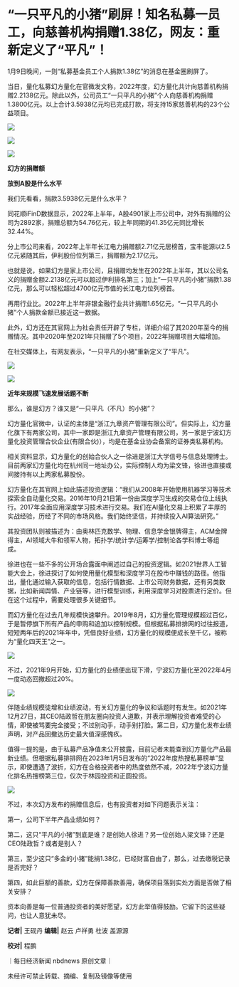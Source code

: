 # “一只平凡的小猪”刷屏！知名私募一员工，向慈善机构捐赠1.38亿，网友：重新定义了“平凡”！

1月9日晚间，一则“私募基金员工个人捐款1.38亿”的消息在基金圈刷屏了。

当日，量化私募幻方量化在官微发文称，2022年度，幻方量化共计向慈善机构捐赠2.2138亿元。除此以外，公司员工“一只平凡的小猪”个人向慈善机构捐赠1.3800亿元。以上合计3.5938亿元均已完成打款，将支持15家慈善机构的23个公益项目。

![](https://inews.gtimg.com/newsapp_bt/0/15602866672/1000)

![](https://inews.gtimg.com/newsapp_bt/0/15602866675/1000)

![](https://inews.gtimg.com/newsapp_bt/0/15602866701/1000)

**幻方的捐赠额**

**放到A股是什么水平**

我们先看看，捐款3.5938亿元是什么水平？

同花顺iFinD数据显示，2022年上半年，A股4901家上市公司中，对外有捐赠的公司为2892家，捐赠总额为54.76亿元，较上年同期的41.35亿元同比增长32.44%。

分上市公司来看，2022年上半年长江电力捐赠额2.71亿元居榜首，宝丰能源以2.5亿元紧随其后，伊利股份位列第三，捐赠额为2.17亿元。

也就是说，如果幻方是家上市公司，且捐赠均发生在2022年上半年，其以公司名义的捐赠金额2.2138亿元可以超过伊利排名第三；加上“一只平凡的小猪”捐款1.38亿元，那么可以轻松超过4700亿元市值的长江电力位列榜首。

再用行业比。2022年上半年非银金融行业共计捐赠1.65亿元，“一只平凡的小猪”个人捐款金额已接近这一数据。

此外，幻方还在其官网上为社会责任开辟了专栏，详细介绍了其2020年至今的捐赠情况。其中2020年至2021年只捐赠了5个项目，2022年捐赠项目大幅增加。

在社交媒体上，有网友表示，“一只平凡的小猪”重新定义了“平凡”。

![](https://inews.gtimg.com/newsapp_bt/0/15602866733/1000)

![](https://inews.gtimg.com/newsapp_bt/0/15602866736/1000)

**近年来规模飞速发展话题不断**

那么，谁是幻方？谁又是“一只平凡（不凡）的小猪”？

幻方量化官微中，认证的主体是“浙江九章资产管理有限公司”。但实际上，幻方量化旗下有两家公司，其中一家即是浙江九章资产管理有限公司，另一家是宁波幻方量化投资管理合伙企业(有限合伙)），均是在基金业协会备案的证券类私募机构。

相关资料显示，幻方量化的创始合伙人之一徐进是浙江大学信号与信息处理博士。目前两家幻方量化均在杭州同一地址办公，实际控制人均为梁文锋，徐进也直接或间接持有以上两家私募股份。

幻方量化在其官网上如此描述投资逻辑：“我们从2008年开始使用机器学习等技术探索全自动量化交易。2016年10月21日第一份由深度学习生成的交易仓位上线执行。2017年全面应用深度学习技术进行交易。我们在AI量化交易上积累了丰厚的实战经验，历经了不同的市场风格。我们始终坚信，并持续投入AI算法研究。”

其投资团队则被描述为：由奥林匹克数学、物理、信息学金银牌得主，ACM金牌得主，AI领域大牛和领军人物，拓扑学/统计学/运筹学/控制论各学科博士等组成。

徐进也在一些不多的公开场合露面中阐述过自己的投资逻辑。如2021世界人工智能大会上，徐进探讨了如何使用量化模型和深度学习在股市中赚钱的路径。他指出，量化通过输入获取的信息，包括行情数据、上市公司财务数据，还有另类数据，比如新闻舆情、产业链等，进行模型训练，利用深度学习对股票进行定价。但在这个过程中，需要处理很多关键细节。

而幻方量化在过去几年规模快速攀升。2019年8月，幻方量化管理规模超过百亿，于是暂停旗下所有产品的申购和追加以控制规模。但根据私募排排网的过往报道，短短两年后的2021年年中，凭借良好业绩，幻方量化的规模便成长至千亿，被称为“量化四天王”之一。

![](https://inews.gtimg.com/newsapp_bt/0/15602866779/1000)

不过，2021年9月开始，幻方量化的业绩便出现下滑，宁波幻方量化至2022年4月一度动态回撤超过20%。

![](https://inews.gtimg.com/newsapp_bt/0/15602866782/1000)

伴随业绩规模徒增和业绩波动，有关幻方量化的争议和话题时有发生。如2021年12月27日，其CEO陆政哲在朋友圈向投资人道歉，并表示理解投资者难受的心情，即使被骂要完全接受；不过别动手，动手别打脸。第二日，幻方量化发布业绩声明，对产品回撤达历史最大值深感愧疚。

值得一提的是，由于私募产品净值未公开披露，目前记者未能查到幻方量化产品最新业绩。但根据私募排排网在2023年1月5日发布的“2022年度热搜私募榜单”显示，即使遭遇了波折，幻方在合格投资者中的热度依然不减，2022年宁波幻方量化排名热搜榜第三位，仅次于林园投资和正圆投资。

![](https://inews.gtimg.com/newsapp_bt/0/15602866784/1000)

不过，本次幻方发布的捐赠信息后，也有投资者对如下问题表示关注：

第一，公司下半年产品业绩如何？

第二，这只“平凡的小猪”到底是谁？是创始人徐进？另一位创始人梁文锋？还是CEO陆政哲？或者是别人？

第三，至少这只“多金的小猪”能捐1.38亿，已经财富自由了，那么，过去缴税记录是否完好？

第四，如此巨额的善款，幻方在保障善款善用，确保项目落到实处方面是否做了相关安排？

资本向善是每一位普通投资者的美好愿望，幻方此举值得鼓励。它留下的这些疑问，也让人意犹未尽。

**记者|** 王砚丹 **编辑|** 赵云 卢祥勇 杜波 盖源源

**校对|** 程鹏

｜每日经济新闻 nbdnews 原创文章｜

未经许可禁止转载、摘编、复制及镜像等使用

